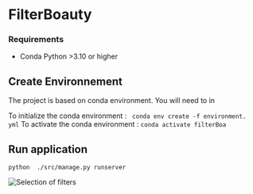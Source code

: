 # FilterBoauty 


 ### Requirements
- Conda
   Python >3.10 or higher

## Create Environnement

The project is based on  conda environment. You will need to in

To initialize the conda environment : 
`` conda env create -f environment. yml``
 To activate the conda environment :
 ``conda activate filterBoa
``
## Run application 

`` python  ./src/manage.py runserver ``

![Selection of filters](https://i.ibb.co/1L2nKBy/Capture-d-cran-du-2024-07-08-12-11-55.png)
